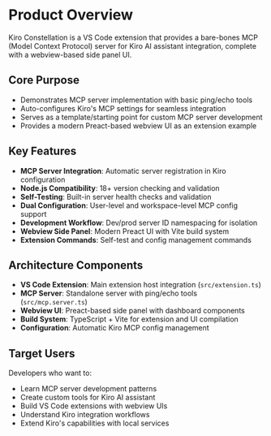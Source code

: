 # Product Overview

Kiro Constellation is a VS Code extension that provides a bare-bones MCP (Model Context Protocol) server for Kiro AI assistant integration, complete with a webview-based side panel UI.

## Core Purpose
- Demonstrates MCP server implementation with basic ping/echo tools
- Auto-configures Kiro's MCP settings for seamless integration
- Serves as a template/starting point for custom MCP server development
- Provides a modern Preact-based webview UI as an extension example

## Key Features
- **MCP Server Integration**: Automatic server registration in Kiro configuration
- **Node.js Compatibility**: 18+ version checking and validation
- **Self-Testing**: Built-in server health checks and validation
- **Dual Configuration**: User-level and workspace-level MCP config support
- **Development Workflow**: Dev/prod server ID namespacing for isolation
- **Webview Side Panel**: Modern Preact UI with Vite build system
- **Extension Commands**: Self-test and config management commands

## Architecture Components
- **VS Code Extension**: Main extension host integration (`src/extension.ts`)
- **MCP Server**: Standalone server with ping/echo tools (`src/mcp.server.ts`)
- **Webview UI**: Preact-based side panel with dashboard components
- **Build System**: TypeScript + Vite for extension and UI compilation
- **Configuration**: Automatic Kiro MCP config management

## Target Users
Developers who want to:
- Learn MCP server development patterns
- Create custom tools for Kiro AI assistant
- Build VS Code extensions with webview UIs
- Understand Kiro integration workflows
- Extend Kiro's capabilities with local services